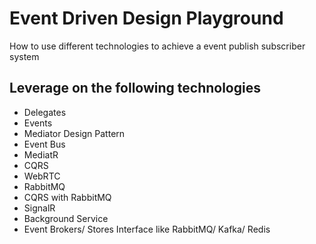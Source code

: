 # Event Driven Design Playground
How to use different technologies to achieve a event publish subscriber system 

## Leverage on the following technologies
- Delegates
- Events
- Mediator Design Pattern
- Event Bus
- MediatR
- CQRS
- WebRTC
- RabbitMQ
- CQRS with RabbitMQ
- SignalR
- Background Service
- Event Brokers/ Stores Interface like RabbitMQ/ Kafka/ Redis
